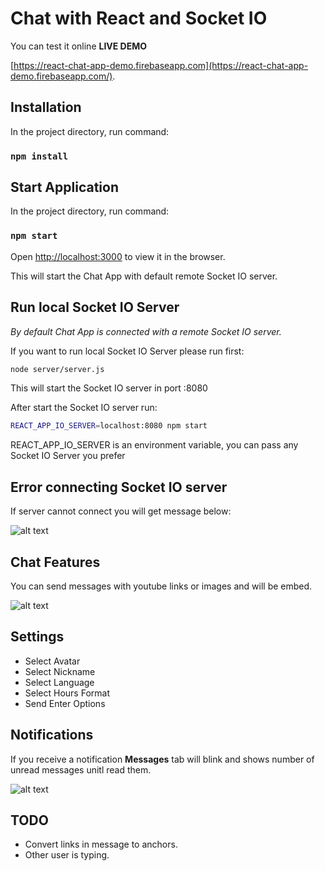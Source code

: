 # Chat with React and Socket IO
You can test it online **LIVE DEMO**

[https://react-chat-app-demo.firebaseapp.com](https://react-chat-app-demo.firebaseapp.com/).

## Installation

In the project directory, run command:

### `npm install`

## Start Application

In the project directory, run command:

### `npm start`

Open [http://localhost:3000](http://localhost:3000) to view it in the browser.

This will start the Chat App with default remote Socket IO server. 

## Run local Socket IO Server
_By default Chat App is connected with a remote Socket IO server._

If you want to run local Socket IO Server please run first:

```sh
node server/server.js
```

This will start the Socket IO server in port :8080

After start the Socket IO server run:

```sh
REACT_APP_IO_SERVER=localhost:8080 npm start
```

REACT_APP_IO_SERVER is an environment variable, you can pass any Socket IO Server you prefer

## Error connecting Socket IO server
If server cannot connect you will get message below:

![alt text](https://imgur.com/UR0NfZi.png)

## Chat Features
You can send messages with youtube links or images and will be embed.

![alt text](https://imgur.com/swbSg8U.png)

## Settings
- Select Avatar
- Select Nickname
- Select Language
- Select Hours Format
- Send Enter Options

## Notifications
If you receive a notification **Messages** tab will blink and shows number of unread messages unitl read them.

![alt text](https://i.imgur.com/BR2VE2Y.png)

## TODO
- Convert links in message to anchors.
- Other user is typing.